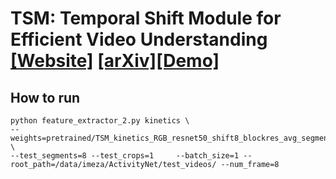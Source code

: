 # TSM: Temporal Shift Module for Efficient Video Understanding [[Website]](https://hanlab.mit.edu/projects/tsm/) [[arXiv]](https://arxiv.org/abs/1811.08383)[[Demo]](https://www.youtube.com/watch?v=0T6u7S_gq-4)

## How to run

```shell
python feature_extractor_2.py kinetics \
--weights=pretrained/TSM_kinetics_RGB_resnet50_shift8_blockres_avg_segment8_e50.pth \
--test_segments=8 --test_crops=1     --batch_size=1 --root_path=/data/imeza/ActivityNet/test_videos/ --num_frame=8
```
